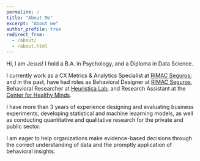 ```yaml
---
permalink: /
title: "About Me"
excerpt: "About me"
author_profile: true
redirect_from: 
  - /about/
  - /about.html
---
```



Hi, I am Jesus! I hold a B.A. in Psychology, and a Diploma in Data Science. 

I currently work as a CX Metrics & Analytics Specialist at [RIMAC Seguros](https://www.rimac.com/); and in the past, have had roles as Behavioral Designer at [RIMAC Seguros](https://www.rimac.com/), Behavioral Researcher at [Heuristica Lab](https://www.heuristicalab.com/), and Research Assistant at the [Center for Healthy Minds](https://centerhealthyminds.org/).

I have more than 3 years of experience designing and evaluating business experiments, developing statistical and machine leaarning models, as well as conducting quantitative and qualitative research for the private and public sector. 

I am eager to help organizations make evidence-based decisions through the correct understanding of data and the promptly application of behavioral insights.
